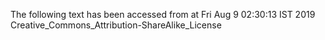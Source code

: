 The following text has been accessed from at Fri Aug 9 02:30:13 IST 2019
Creative_Commons_Attribution-ShareAlike_License
